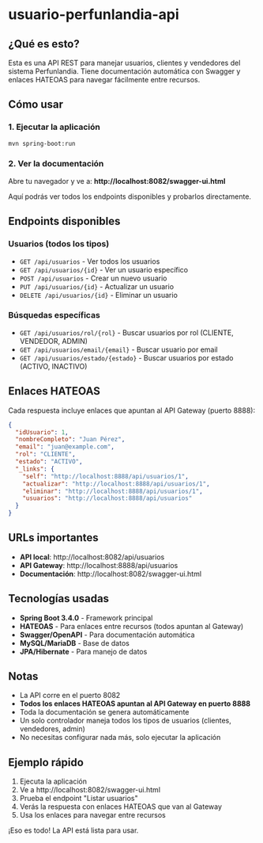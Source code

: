 # usuario-perfunlandia-api

## ¿Qué es esto?

Esta es una API REST para manejar usuarios, clientes y vendedores del sistema Perfunlandia. Tiene documentación automática con Swagger y enlaces HATEOAS para navegar fácilmente entre recursos.

## Cómo usar

### 1. Ejecutar la aplicación
```bash
mvn spring-boot:run
```

### 2. Ver la documentación
Abre tu navegador y ve a: **http://localhost:8082/swagger-ui.html**

Aquí podrás ver todos los endpoints disponibles y probarlos directamente.

## Endpoints disponibles

### Usuarios (todos los tipos)
- `GET /api/usuarios` - Ver todos los usuarios
- `GET /api/usuarios/{id}` - Ver un usuario específico
- `POST /api/usuarios` - Crear un nuevo usuario
- `PUT /api/usuarios/{id}` - Actualizar un usuario
- `DELETE /api/usuarios/{id}` - Eliminar un usuario

### Búsquedas específicas
- `GET /api/usuarios/rol/{rol}` - Buscar usuarios por rol (CLIENTE, VENDEDOR, ADMIN)
- `GET /api/usuarios/email/{email}` - Buscar usuario por email
- `GET /api/usuarios/estado/{estado}` - Buscar usuarios por estado (ACTIVO, INACTIVO)

## Enlaces HATEOAS

Cada respuesta incluye enlaces que apuntan al API Gateway (puerto 8888):

```json
{
  "idUsuario": 1,
  "nombreCompleto": "Juan Pérez",
  "email": "juan@example.com",
  "rol": "CLIENTE",
  "estado": "ACTIVO",
  "_links": {
    "self": "http://localhost:8888/api/usuarios/1",
    "actualizar": "http://localhost:8888/api/usuarios/1",
    "eliminar": "http://localhost:8888/api/usuarios/1",
    "usuarios": "http://localhost:8888/api/usuarios"
  }
}
```

## URLs importantes

- **API local**: http://localhost:8082/api/usuarios
- **API Gateway**: http://localhost:8888/api/usuarios
- **Documentación**: http://localhost:8082/swagger-ui.html

## Tecnologías usadas

- **Spring Boot 3.4.0** - Framework principal
- **HATEOAS** - Para enlaces entre recursos (todos apuntan al Gateway)
- **Swagger/OpenAPI** - Para documentación automática
- **MySQL/MariaDB** - Base de datos
- **JPA/Hibernate** - Para manejo de datos

## Notas

- La API corre en el puerto 8082
- **Todos los enlaces HATEOAS apuntan al API Gateway en puerto 8888**
- Toda la documentación se genera automáticamente
- Un solo controlador maneja todos los tipos de usuarios (clientes, vendedores, admin)
- No necesitas configurar nada más, solo ejecutar la aplicación

## Ejemplo rápido

1. Ejecuta la aplicación
2. Ve a http://localhost:8082/swagger-ui.html
3. Prueba el endpoint "Listar usuarios"
4. Verás la respuesta con enlaces HATEOAS que van al Gateway
5. Usa los enlaces para navegar entre recursos

¡Eso es todo! La API está lista para usar. 


